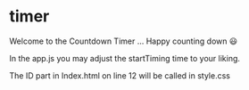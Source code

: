 # timer
Welcome to the Countdown Timer ... Happy counting down 😃

In the app.js you may adjust the startTiming time to your liking.

The ID part in Index.html on line 12 will be called in style.css
